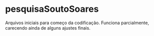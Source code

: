 # pesquisaSoutoSoares
Arquivos iniciais para começo da codificação. Funciona parcialmente, carecendo ainda de alguns ajustes finais.
